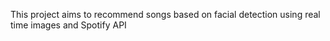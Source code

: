This project aims to recommend songs based on facial detection using real time images and Spotify API
